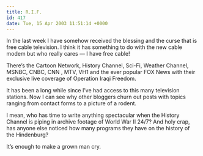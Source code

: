 ```yaml
---
title: R.I.F.
id: 417
date: Tue, 15 Apr 2003 11:51:14 +0000
---
```


In the last week I have somehow received the blessing and the curse that is free cable television. I think it has something to do with the new cable modem but who really cares — I have free cable!  

There’s the Cartoon Network, History Channel, Sci-Fi, Weather Channel, <span class="caps">MSNBC, CNBC, CNN , MTV, VH1</span> and the ever popular <span class="caps">FOX</span> News with their exclusive live coverage of Operation Iraqi Freedom.  

It has been a long while since I’ve had access to this many television stations. Now I can see why other bloggers churn out posts with topics ranging from contact forms to a picture of a rodent.  

I mean, who has time to write anything spectacular when the History Channel is piping in archive footage of World War II 24/7? And holy crap, has anyone else noticed how many programs they have on the history of the Hindenburg?  

It’s enough to make a grown man cry.





